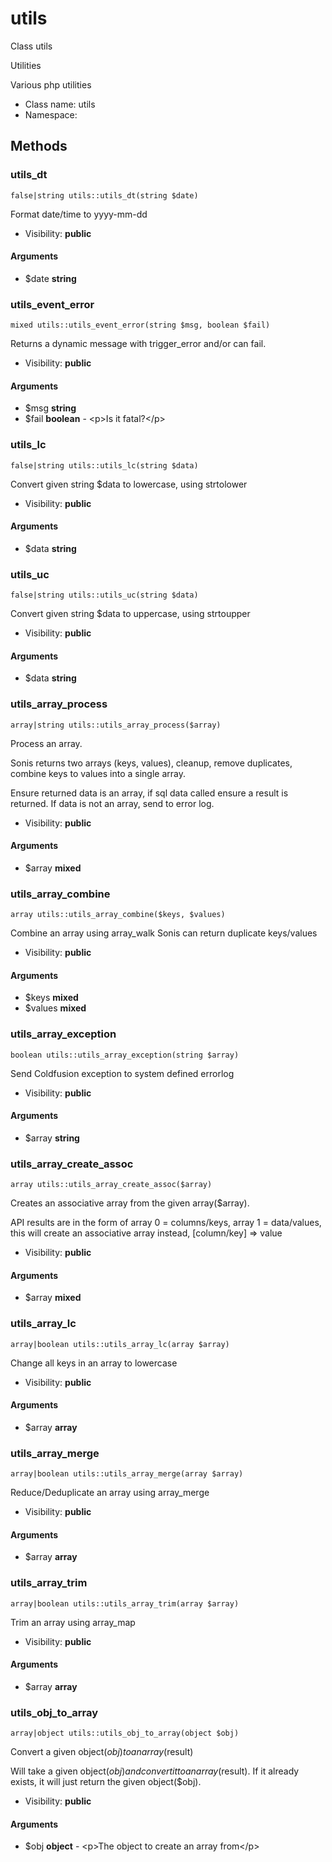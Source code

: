 utils
===============

Class utils

Utilities

Various php utilities


* Class name: utils
* Namespace: 







Methods
-------


### utils_dt

    false|string utils::utils_dt(string $date)

Format date/time to yyyy-mm-dd



* Visibility: **public**


#### Arguments
* $date **string**



### utils_event_error

    mixed utils::utils_event_error(string $msg, boolean $fail)

Returns a dynamic message with
trigger_error and/or can fail.



* Visibility: **public**


#### Arguments
* $msg **string**
* $fail **boolean** - &lt;p&gt;Is it fatal?&lt;/p&gt;



### utils_lc

    false|string utils::utils_lc(string $data)

Convert given string $data to lowercase,
using strtolower



* Visibility: **public**


#### Arguments
* $data **string**



### utils_uc

    false|string utils::utils_uc(string $data)

Convert given string $data to uppercase,
using strtoupper



* Visibility: **public**


#### Arguments
* $data **string**



### utils_array_process

    array|string utils::utils_array_process($array)

Process an array.

Sonis returns two arrays (keys, values),
cleanup, remove duplicates, combine keys to
values into a single array.

Ensure returned data is an array, if sql data
called ensure a result is returned. If data is
not an array, send to error log.

* Visibility: **public**


#### Arguments
* $array **mixed**



### utils_array_combine

    array utils::utils_array_combine($keys, $values)

Combine an array using array_walk
Sonis can return duplicate keys/values



* Visibility: **public**


#### Arguments
* $keys **mixed**
* $values **mixed**



### utils_array_exception

    boolean utils::utils_array_exception(string $array)

Send Coldfusion exception to system defined errorlog



* Visibility: **public**


#### Arguments
* $array **string**



### utils_array_create_assoc

    array utils::utils_array_create_assoc($array)

Creates an associative array from the
given array($array).

API results are in the form of
array 0 = columns/keys, array 1 = data/values,
this will create an associative array instead,
[column/key] => value

* Visibility: **public**


#### Arguments
* $array **mixed**



### utils_array_lc

    array|boolean utils::utils_array_lc(array $array)

Change all keys in an array to lowercase



* Visibility: **public**


#### Arguments
* $array **array**



### utils_array_merge

    array|boolean utils::utils_array_merge(array $array)

Reduce/Deduplicate an array using array_merge



* Visibility: **public**


#### Arguments
* $array **array**



### utils_array_trim

    array|boolean utils::utils_array_trim(array $array)

Trim an array using array_map



* Visibility: **public**


#### Arguments
* $array **array**



### utils_obj_to_array

    array|object utils::utils_obj_to_array(object $obj)

Convert a given object($obj) to an array($result)

Will take a given object($obj) and convert
it to an array($result). If it already exists, it will
just return the given object($obj).

* Visibility: **public**


#### Arguments
* $obj **object** - &lt;p&gt;The object to create an array from&lt;/p&gt;



